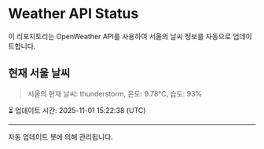 
# Weather API Status

이 리포지토리는 OpenWeather API를 사용하여 서울의 날씨 정보를 자동으로 업데이트합니다.

## 현재 서울 날씨
> 서울의 현재 날씨: thunderstorm, 온도: 9.78°C, 습도: 93%

⏳ 업데이트 시간: 2025-11-01 15:22:38 (UTC)

---
자동 업데이트 봇에 의해 관리됩니다.

